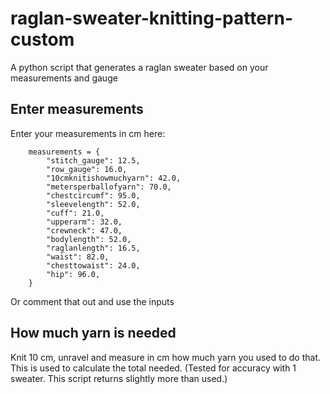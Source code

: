 # raglan-sweater-knitting-pattern-custom
A python script that generates a raglan sweater based on your measurements and gauge

## Enter measurements

Enter your measurements in cm here:

        measurements = {
            "stitch_gauge": 12.5,
            "row_gauge": 16.0,
            "10cmknitishowmuchyarn": 42.0,
            "metersperballofyarn": 70.0,
            "chestcircumf": 95.0,
            "sleevelength": 52.0,
            "cuff": 21.0,
            "upperarm": 32.0,
            "crewneck": 47.0,
            "bodylength": 52.0,
            "raglanlength": 16.5,
            "waist": 82.0,
            "chesttowaist": 24.0,
            "hip": 96.0,
        }
Or comment that out and use the inputs

## How much yarn is needed

Knit 10 cm, unravel and measure in cm how much yarn you used to do that. This is used to calculate the total needed.
(Tested for accuracy with 1 sweater. This script returns slightly more than used.)
